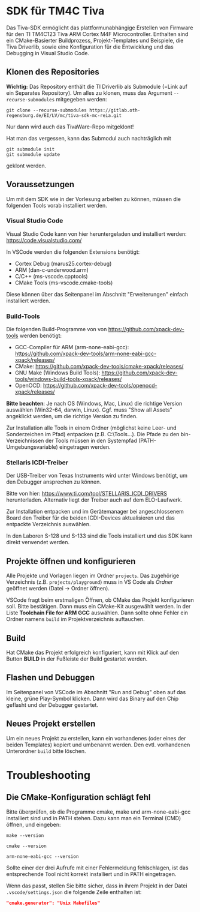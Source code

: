 # SDK für TM4C Tiva

Das Tiva-SDK ermöglicht das plattformunabhängige Erstellen von Firmware für den TI TM4C123 Tiva ARM Cortex M4F Microcontroller. Enthalten sind ein CMake-Basierter Buildprozess, Projekt-Templates und Beispiele, die Tiva Driverlib, sowie eine Konfiguration für die Entwicklung und das Debugging in Visual Studio Code.

## Klonen des Repositories

__Wichtig:__ Das Repository enthält die TI Driverlib als Submodule (=Link auf ein Separates Repository). Um alles zu klonen, muss das Argument `--recurse-submodules` mitgegeben werden:

```
git clone --recurse-submodules https://gitlab.oth-regensburg.de/EI/LV/mc/tiva-sdk-mc-reia.git
```
Nur dann wird auch das TivaWare-Repo mitgeklont!

Hat man das vergessen, kann das Submodul auch nachträglich mit 
```
git submodule init
git submodule update
```
geklont werden.

## Voraussetzungen

Um mit dem SDK wie in der Vorlesung arbeiten zu können, müssen die folgenden Tools vorab installiert werden.

### Visual Studio Code
Visual Studio Code kann von hier heruntergeladen und installiert werden: https://code.visualstudio.com/

In VSCode werden die folgenden Extensions benötigt:
* Cortex Debug (marus25.cortex-debug)
* ARM (dan-c-underwood.arm)
* C/C++ (ms-vscode.cpptools)
* CMake Tools (ms-vscode.cmake-tools)

Diese können über das Seitenpanel im Abschnitt "Erweiterungen" einfach installiert werden.

### Build-Tools

Die folgenden Build-Programme von von https://github.com/xpack-dev-tools werden benötigt:

* GCC-Compiler für ARM (arm-none-eabi-gcc): https://github.com/xpack-dev-tools/arm-none-eabi-gcc-xpack/releases/
* CMake: https://github.com/xpack-dev-tools/cmake-xpack/releases/
* GNU Make (Windows Build Tools): https://github.com/xpack-dev-tools/windows-build-tools-xpack/releases/
* OpenOCD: https://github.com/xpack-dev-tools/openocd-xpack/releases/

__Bitte beachten__: Je nach OS (Windows, Mac, Linux) die richtige Version auswählen (Win32-64, darwin, Linux). Ggf. muss "Show all Assets" angeklickt werden, um die richtige Version zu finden.

Zur Installation alle Tools in einem Ordner (möglichst keine Leer- und Sonderzeichen im Pfad) entpacken (z.B. C:\Tools\...). Die Pfade zu den bin-Verzeichnissen der Tools müssen in den Systempfad (PATH-Umgebungsvariable) eingetragen werden.

### Stellaris ICDI-Treiber
Der USB-Treiber von Texas Instruments wird unter Windows benötigt, um den Debugger ansprechen zu können. 

Bitte von hier: https://www.ti.com/tool/STELLARIS_ICDI_DRIVERS herunterladen. Alternativ liegt der Treiber auch auf dem ELO-Laufwerk.

Zur Installation entpacken und im Gerätemanager bei angeschlossenem Board den Treiber für die beiden ICDI-Devices aktualisieren und das entpackte Verzeichnis auswählen.

In den Laboren S-128 und S-133 sind die Tools installiert und das SDK kann direkt verwendet werden.

## Projekte öffnen und konfigurieren
Alle Projekte und Vorlagen liegen im Ordner `projects`. Das zugehörige Verzeichnis (z.B. `projects/playground`) muss in VS Code als _Ordner_ geöffnet werden (Datei -> Ordner öffnen).

VSCode fragt beim erstmaligen Öffnen, ob CMake das Projekt konfigurieren soll. Bitte bestätigen. Dann muss ein CMake-Kit ausgewählt werden. In der Liste __Toolchain File for ARM GCC__ auswählen. Dann sollte ohne Fehler ein Ordner namens `build` im Projektverzeichnis auftauchen.

## Build
Hat CMake das Projekt erfolgreich konfiguriert, kann mit Klick auf den Button __BUILD__ in der Fußleiste der Build gestartet werden. 

## Flashen und Debuggen
Im Seitenpanel von VSCode im Abschnitt "Run and Debug" oben auf das kleine, grüne Play-Symbol klicken. Dann wird das Binary auf den Chip geflasht und der Debugger gestartet.

## Neues Projekt erstellen
Um ein neues Projekt zu erstellen, kann ein vorhandenes (oder eines der beiden Templates) kopiert und umbenannt werden. Den evtl. vorhandenen Unterordner `build` bitte löschen.

# Troubleshooting

## Die CMake-Konfiguration schlägt fehl
Bitte überprüfen, ob die Programme cmake, make und arm-none-eabi-gcc installiert sind und in PATH stehen. Dazu kann man ein Terminal (CMD) öffnen, und eingeben:

```
make --version
```
```
cmake --version
```
```
arm-none-eabi-gcc --version
```

Sollte einer der drei Aufrufe mit einer Fehlermeldung fehlschlagen, ist das entsprechende Tool nicht korrekt installiert und in PATH eingetragen.

Wenn das passt, stellen Sie bitte sicher, dass in ihrem Projekt in der Datei `.vscode/settings.json` die folgende Zeile enthalten ist:

``` JSON
"cmake.generator": "Unix Makefiles"
```




